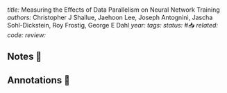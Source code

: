 *title:* Measuring the Eﬀects of Data Parallelism on Neural Network Training
*authors:* Christopher J Shallue, Jaehoon Lee, Joseph Antognini, Jascha Sohl-Dickstein, Roy Frostig, George E Dahl
*year:* 
*tags:* 
*status:* #📥
*related:*
*code:*
*review:*

## Notes 📍

## Annotations 📖